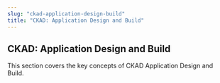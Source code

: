 ```yaml
---
slug: "ckad-application-design-build"
title: "CKAD: Application Design and Build"
---
```


## CKAD: Application Design and Build

This section covers the key concepts of CKAD Application Design and Build.
